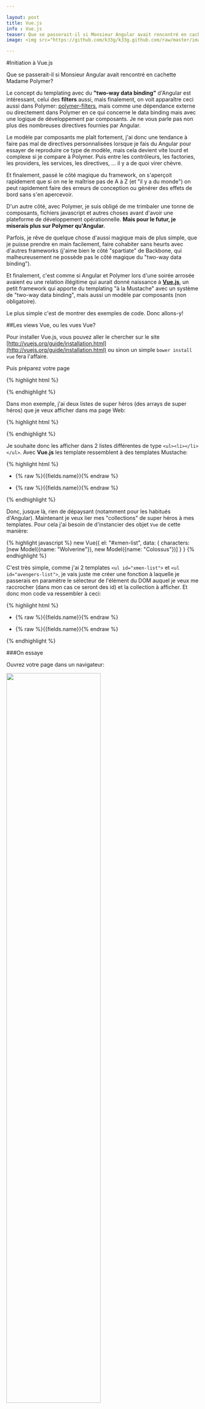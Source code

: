```yaml
---

layout: post
title: Vue.js
info : Vue.js
teaser: Que se passerait-il si Monsieur Angular avait rencontré en cachette Madame Polymer, et que ... ?
image: <img src="https://github.com/k33g/k33g.github.com/raw/master/images/logo_vuejs.png" height="30%" width="30%">

---
```


#Initiation à Vue.js

Que se passerait-il si Monsieur Angular avait rencontré en cachette Madame Polymer?

Le concept du templating avec du **"two-way data binding"** d'Angular est intéressant, celui des **filters** aussi, mais finalement, on voit apparaître ceci aussi dans Polymer: [polymer-filters](http://addyosmani.github.io/polymer-filters/components/polymer-filters/), mais comme une dépendance externe ou directement dans Polymer en ce qui concerne le data binding mais avec une logique de développement par composants. Je ne vous parle pas non plus des nombreuses directives fournies par Angular.

Le modèle par composants me plaît fortement, j'ai donc une tendance à faire pas mal de directives personnalisées lorsque je fais du Angular pour essayer de reproduire ce type de modèle, mais cela devient vite lourd et complexe si je compare à Polymer. Puis entre les contrôleurs, les factories, les providers, les services, les directives, ... il y a de quoi virer chèvre.

Et finalement, passé le côté magique du framework, on s'aperçoit rapidement que si on ne le maîtrise pas de A à Z (et "il y a du monde") on peut rapidement faire des erreurs de conception ou générer des effets de bord sans s'en apercevoir.

D'un autre côté, avec Polymer, je suis obligé de me trimbaler une tonne de composants, fichiers javascript et autres choses avant d'avoir une plateforme de développement opérationnelle. **Mais pour le futur, je miserais plus sur Polymer qu'Angular.**

Parfois, je rêve de quelque chose d'aussi magique mais de plus simple, que je puisse prendre en main facilement, faire cohabiter sans heurts avec d'autres frameworks (j'aime bien le côté "spartiate" de Backbone, qui malheureusement ne possède pas le côté magique du "two-way data binding").

Et finalement, c'est comme si Angular et Polymer lors d'une soirée arrosée avaient eu une relation illégitime qui aurait donné naissance à **[Vue.js](http://vuejs.org/)**, un petit framework qui apporte du templating "à la Mustache" avec un système de "two-way data binding", mais aussi un modèle par composants (non obligatoire).

Le plus simple c'est de montrer des exemples de code. Donc allons-y!

##Les views Vue, ou les vues Vue? 

Pour installer Vue.js, vous pouvez aller le chercher sur le site [http://vuejs.org/guide/installation.html](http://vuejs.org/guide/installation.html) ou sinon un simple `bower install vue` fera l'affaire.

Puis préparez votre page

{% highlight html %}
<!DOCTYPE html>
<html>
<head lang="en">
  <meta charset="UTF-8">
  <title>demo</title>
</head>
<body>

<script src="js/bower_components/vue/dist/vue.min.js"></script>

<script>
  //foo
</script>

</body>
</html>
{% endhighlight %}


Dans mon exemple, j'ai deux listes de super héros (des arrays de super héros) que je veux afficher dans ma page Web:

{% highlight html %}
<body>

<script src="js/bower_components/vue/dist/vue.min.js"></script>

<script>
  var Model = function (fields) {
    this.fields = fields
  }

  var xMen = [
    new Model({name: "Wolverine"}),
    new Model({name: "Colossus"}),
    new Model({name: "Cyclops"})
  ];

  var avengers = [
    new Model({name: "Iron Man"}),
    new Model({name: "Captain America"}),
    new Model({name: "Thor"})
  ];
</script>

</body>
{% endhighlight %}

Je souhaite donc les afficher dans 2 listes différentes de type `<ul><li></li></ul>`. Avec **Vue.js** les template ressemblent à des templates Mustache:

{% highlight html %}
<body>

  <ul id="xmen-list">
    <li v-repeat="characters">
        {% raw %}{{fields.name}}{% endraw %}
    </li>
  </ul>

  <ul id="avengers-list">
    <li v-repeat="characters">
        {% raw %}{{fields.name}}{% endraw %}
    </li>
  </ul>

<script src="js/bower_components/vue/dist/vue.min.js"></script>

<script>
  var Model = function (fields) {
    this.fields = fields
  }

  var xMen = [
    new Model({name: "Wolverine"}),
    new Model({name: "Colossus"}),
    new Model({name: "Cyclops"})
  ];

  var avengers = [
    new Model({name: "Iron Man"}),
    new Model({name: "Captain America"}),
    new Model({name: "Thor"})
  ];
</script>

</body>
{% endhighlight %}

Donc, jusque là, rien de dépaysant (notamment pour les habitués d'Angular). Maintenant je veux lier mes "collections" de super héros à mes templates. Pour cela j'ai besoin de d'instancier des objet `Vue` de cette manière:

{% highlight javascript %}
new Vue({
  el: "#xmen-list",
  data: {
    characters: [new Model({name: "Wolverine"}), new Model({name: "Colossus"})] 
  }
}
{% endhighlight %}

C'est très simple, comme j'ai 2 templates `<ul id="xmen-list">` et `<ul id="avengers-list">`, je vais juste me créer une fonction à laquelle je passerais en paramètre le sélecteur de l'élément du DOM auquel je veux me raccrocher (dans mon cas ce seront des id) et la collection à afficher. Et donc mon code va ressembler à ceci:

{% highlight html %}
<body>

  <ul id="xmen-list">
    <li v-repeat="characters">
        {% raw %}{{fields.name}}{% endraw %}
    </li>
  </ul>

  <ul id="avengers-list">
    <li v-repeat="characters">
        {% raw %}{{fields.name}}{% endraw %}
    </li>
  </ul>

<script src="js/bower_components/vue/dist/vue.min.js"></script>

<script>
  var Model = function (fields) {
    this.fields = fields
  }

  var xMen = [
    new Model({name: "Wolverine"}),
    new Model({name: "Colossus"}),
    new Model({name: "Cyclops"})
  ];

  var avengers = [
    new Model({name: "Iron Man"}),
    new Model({name: "Captain America"}),
    new Model({name: "Thor"})
  ];

  var getListView = function(selector, collection) {
    return new Vue({
      el: selector,
      data: {
        characters: collection
      }
    })
  }

  getListView('#xmen-list', xMen);
  getListView('#avengers-list', avengers);

</script>

</body>
{% endhighlight %}

###On essaye

Ouvrez votre page dans un navigateur:

<img src="https://github.com/k33g/k33g.github.com/raw/master/images/vuejs01.png" height="70%" width="70%">

Ça fonctionne simplement. Maintenant, dans la console de votre navigateur, saisissez ceci:

{% highlight javascript %}
var thor = avengers.filter(function(character){return character.fields.name == "Thor"})[0]
thor.fields.name = "THOR"
{% endhighlight %}

On va donc chercher l'avenger Thor pour changer son nom:

<img src="https://github.com/k33g/k33g.github.com/raw/master/images/vuejs02.png" height="70%" width="70%">

De la même manière vous pouvez ajouter une X-Woman à l'autre collection:

{% highlight javascript %}
xMen.push(new Model({name:"Tornado"}))
{% endhighlight %}

<img src="https://github.com/k33g/k33g.github.com/raw/master/images/vuejs03.png" height="70%" width="70%">

Donc finalement, nous sommes arrivés à mettre ceci en œuvre assez simplement. **Sachez cependant** que Vue.js utilise des fonctionnalités spécifiques à ECMAScript 5 (`Object.defineProperty` pour éviter le dirty checking), donc (à moins d'utiliser un Polyfill), cela ne fonctionnera que sur des navigateurs récents.

Mais ce qui est intéressant, c'est que Vue.js propose aussi un système de composants (et bien d'autres choses).

##Les composants avec Vue.js

Plutôt que de mettre 2 templates dans ma page html, j'aimerais juste pouvoir faire quelque chose comme ceci:

{% highlight html %}
<div id="root">

  <my-list collection="xMen"></my-list>
  
  <my-list collection="avengers"></my-list>

</div>
{% endhighlight %}

*Remarque: j'ai inséré mes composants à l'intérieur d'un div, car les composants Vue.js doivent être "raccrochés" à une vue Vue.js, donc j'instancierais une vue "reliée" à `root`.*

Pour faire un composant avec Vue.js c'est tout simple, par exemple je veux un composant `<my-title></my-title>`, je le définie de cette manière:

{% highlight javascript %}
Vue.component("my-title",{
  template: "<h1>{% raw %}{{title}}{% endraw %}</h1>",
  ready : function() { 
    console.log("Ready!"); 
  },
  data : function () {
    return {
      title: "Hello World"
    }
  }
});
{% endhighlight %}

et ensuite je pourrais l'utiliser directement dans mon code html.

Donc pour mes super héros, j'ai fait une nouvelle page qui ressemble à ceci:

{% highlight html %}
<!DOCTYPE html>
<html>
<head lang="en">
  <meta charset="UTF-8">
  <title>demo</title>
</head>
<body>

<div id="root">

  <my-list collection="xMen"></my-list>

  <my-list collection="avengers"></my-list>

</div>

<script src="js/bower_components/vue/dist/vue.min.js"></script>

<script>

  var Model = function (fields) {
    this.fields = fields
  }

  var collections = {
    xMen : [
      new Model({name: "Wolverine"}),
      new Model({name: "Colossus"}),
      new Model({name: "Cyclops"})
    ],
    avengers : [
      new Model({name: "Iron Man"}),
      new Model({name: "Captain America"}),
      new Model({name: "Thor"})
    ]
  }

  Vue.component("my-list",{
    paramAttributes: ['collection'], // permet d'utiliser des attributs <my-list collection="xMen"></my-list>
    template: [
      '<ul>',
      '   <li v-repeat="characters">',
      '       {% raw %}{{fields.name}}{% endraw %}',
      '   </li>',
      '</ul>'
    ].join(''),
    ready : function() {
      this.$data = {
        characters:collections[this.collection] // modifier la propriété $data
      }
    },
    data : function () { // initialiser les données (facultatif)
      return {
        characters:[]
      }
    }
  });

  var DivView = new Vue({el:"#root"});
  //il faut qu'une vue existe pour que les composants y soient raccrochés
{% endhighlight %}

Sauvegardez, ouvrez dans le navigateur:

<img src="https://github.com/k33g/k33g.github.com/raw/master/images/vuejs04.png" height="70%" width="70%">

<img src="https://github.com/k33g/k33g.github.com/raw/master/images/vuejs05.png" height="70%" width="70%">

Donc, même principe que tout à l'heure, mais avec une logique composants.

Ce nouveau framework me plaît énormément, il ne me reste plus qu'à le tester de façon un peu plus "sévère", mais, comme ça à première vue, je le trouve très très prometteur.






